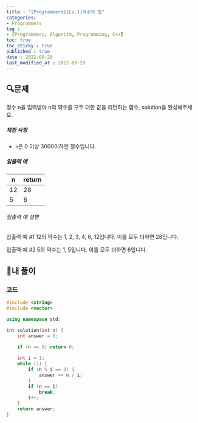 ```yaml
---
title : "[Programmers][Lv.1]약수의 합"
categories:
- Programmers
tag :
- [Programmers, Algoritm, Programming, C++]
toc: true
toc_sticky : true
published : true
date : 2022-09-29
last_modified_at : 2022-09-29
---
```


## 🔍문제

 정수 n을 입력받아 n의 약수를 모두 더한 값을 리턴하는 함수, solution을 완성해주세요.

##### 제한 사항

- `n`은 0 이상 3000이하인 정수입니다.

##### 입출력 예

| n    | return |
| ---- | ------ |
| 12   | 28     |
| 5    | 6      |

###### 입출력 예 설명

입출력 예 #1
12의 약수는 1, 2, 3, 4, 6, 12입니다. 이를 모두 더하면 28입니다.

입출력 예 #2
5의 약수는 1, 5입니다. 이를 모두 더하면 6입니다.



## 📝내 풀이

### 코드

```c++
#include <string>
#include <vector>

using namespace std;

int solution(int n) {
    int answer = 0;
    
    if (n == 0) return 0;

    int i = 1;
    while (1) {
        if (n % i == 0) {
            answer += n / i;
        }
        if (n == i)
            break;
        i++;
    }
    return answer;
}
```
